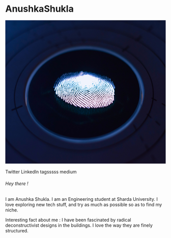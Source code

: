 # AnushkaShukla

<p align="center">
  <img width="900" height="450" src="https://github.com/Anushka-shukla/Fingerprint-Authenticated-Secured-Note/blob/master/images/george-prentzas-SRFG7iwktDk-unsplash.jpg">
</p>

Twitter LinkedIn tagsssss medium 

###### Hey there !

I am Anushka Shukla. I am an Engineering student at Sharda University. I love exploring new tech stuff, and try as much as possible so as to find my niche.

Interesting fact about me : I have been fascinated by radical deconstructivist designs in the buildings. I love the way they are finely structured.
